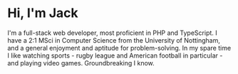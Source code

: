 # Hi, I'm Jack

I'm a full-stack web developer, most proficient in PHP and TypeScript.
I have a 2:1 MSci in Computer Science from the University of Nottingham, and a general enjoyment and aptitude for problem-solving.
In my spare time I like watching sports - rugby league and American football in particular - and playing video games.
Groundbreaking I know.

<!--
**GingertronMk1/gingertronmk1** is a ✨ _special_ ✨ repository because its `README.md` (this file) appears on your GitHub profile.

Here are some ideas to get you started:

- 🔭 I’m currently working on ...
- 🌱 I’m currently learning ...
- 👯 I’m looking to collaborate on ...
- 🤔 I’m looking for help with ...
- 💬 Ask me about ...
- 📫 How to reach me: ...
- 😄 Pronouns: ...
- ⚡ Fun fact: ...
-->
